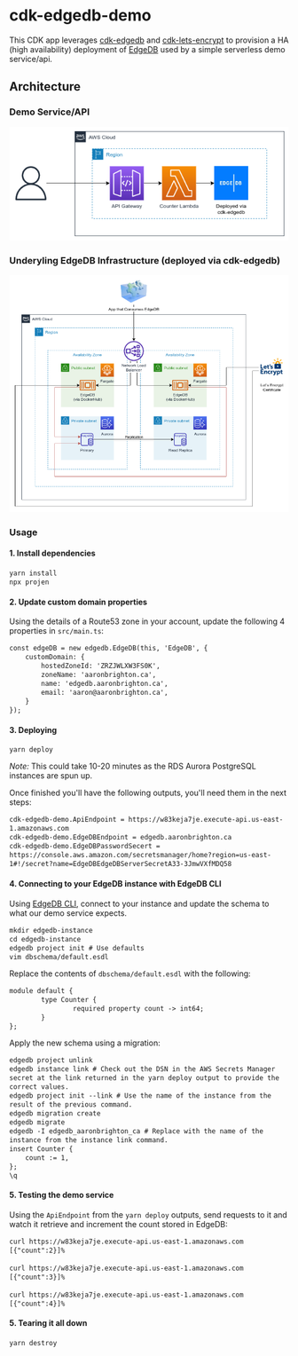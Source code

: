 # cdk-edgedb-demo

This CDK app leverages [cdk-edgedb](https://github.com/aaronbrighton/cdk-edgedb) and [cdk-lets-encrypt](https://github.com/aaronbrighton/cdk-lets-encrypt) to provision a HA (high availability) deployment of [EdgeDB](https://www.edgedb.com/) used by a simple serverless demo service/api.

## Architecture

### Demo Service/API

![EdgeDB Demo Service Architecture](docs/cdk-edgedb-demo-architecture.png)

### Underyling EdgeDB Infrastructure (deployed via cdk-edgedb)

![EdgeDB Architecture](docs/cdk-edgedb-architecture.png)

### Usage

#### 1. Install dependencies

```
yarn install
npx projen
```

#### 2. Update custom domain properties

Using the details of a Route53 zone in your account, update the following 4 properties in `src/main.ts`:

```
const edgeDB = new edgedb.EdgeDB(this, 'EdgeDB', {
    customDomain: {
        hostedZoneId: 'ZRZJWLXW3FS0K',
        zoneName: 'aaronbrighton.ca',
        name: 'edgedb.aaronbrighton.ca',
        email: 'aaron@aaronbrighton.ca',
    }
});
```

#### 3. Deploying

```
yarn deploy
```

_Note:_ This could take 10-20 minutes as the RDS Aurora PostgreSQL instances are spun up.

Once finished you'll have the following outputs, you'll need them in the next steps:

```
cdk-edgedb-demo.ApiEndpoint = https://w83keja7je.execute-api.us-east-1.amazonaws.com
cdk-edgedb-demo.EdgeDBEndpoint = edgedb.aaronbrighton.ca
cdk-edgedb-demo.EdgeDBPasswordSecert = https://console.aws.amazon.com/secretsmanager/home?region=us-east-1#!/secret?name=EdgeDBEdgeDBServerSecretA33-3JmwVXfMDQ58
```

#### 4. Connecting to your EdgeDB instance with EdgeDB CLI

Using [EdgeDB CLI](https://www.edgedb.com/docs/cli/index), connect to your instance and update the schema to what our demo service expects.

```
mkdir edgedb-instance
cd edgedb-instance
edgedb project init # Use defaults
vim dbschema/default.esdl
```

Replace the contents of `dbschema/default.esdl` with the following:

```
module default {
        type Counter {
                required property count -> int64;
        }
};
```

Apply the new schema using a migration:

```
edgedb project unlink
edgedb instance link # Check out the DSN in the AWS Secrets Manager secret at the link returned in the yarn deploy output to provide the correct values.
edgedb project init --link # Use the name of the instance from the result of the previous command.
edgedb migration create
edgedb migrate
edgedb -I edgedb_aaronbrighton_ca # Replace with the name of the instance from the instance link command.
insert Counter {
    count := 1,
};
\q
```

#### 5. Testing the demo service

Using the `ApiEndpoint` from the `yarn deploy` outputs, send requests to it and watch it retrieve and increment the count stored in EdgeDB:

```
curl https://w83keja7je.execute-api.us-east-1.amazonaws.com
[{"count":2}]%

curl https://w83keja7je.execute-api.us-east-1.amazonaws.com
[{"count":3}]%

curl https://w83keja7je.execute-api.us-east-1.amazonaws.com
[{"count":4}]%
```

#### 5. Tearing it all down

```
yarn destroy
```
